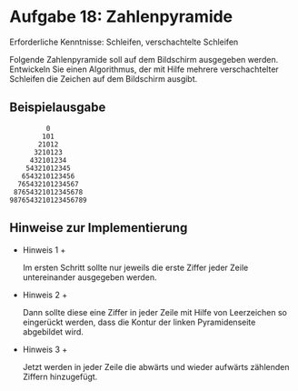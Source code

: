 # Aufgabe 18: Zahlenpyramide

Erforderliche Kenntnisse: Schleifen, verschachtelte Schleifen

Folgende Zahlenpyramide soll auf dem Bildschirm ausgegeben werden. Entwickeln Sie einen Algorithmus, der mit Hilfe mehrere verschachtelter Schleifen die Zeichen auf dem Bildschirm ausgibt.


## Beispielausgabe

```clike
         0
        101
       21012
      3210123
     432101234
    54321012345
   6543210123456
  765432101234567
 87654321012345678
9876543210123456789
```

## Hinweise zur Implementierung

+ Hinweis 1 +

  Im ersten Schritt sollte nur jeweils die erste Ziffer jeder Zeile untereinander ausgegeben werden.

+ Hinweis 2 +

  Dann sollte diese eine Ziffer in jeder Zeile mit Hilfe von Leerzeichen so eingerückt werden, dass die Kontur der linken Pyramidenseite abgebildet wird.

+ Hinweis 3 +

  Jetzt werden in jeder Zeile die abwärts und wieder aufwärts zählenden Ziffern hinzugefügt.



